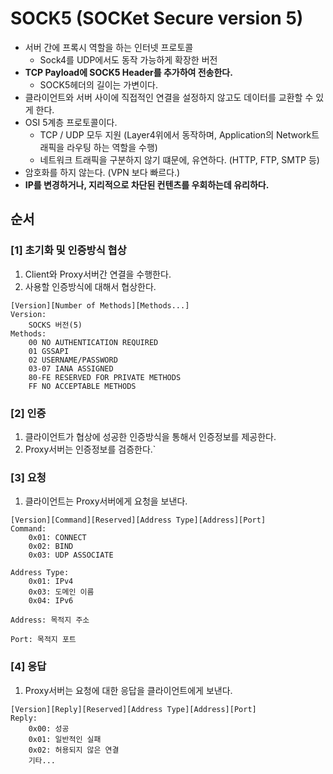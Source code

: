 # SOCK5 (SOCKet Secure version 5)
- 서버 간에 프록시 역할을 하는 인터넷 프로토콜
  - Sock4를 UDP에서도 동작 가능하게 확장한 버전
- **TCP Payload에 SOCK5 Header를 추가하여 전송한다.**
  - SOCK5헤더의 길이는 가변이다.
- 클라이언트와 서버 사이에 직접적인 연결을 설정하지 않고도 데이터를 교환할 수 있게 한다.
- OSI 5계층 프로토콜이다.
  - TCP / UDP 모두 지원 (Layer4위에서 동작하며, Application의 Network트래픽을 라우팅 하는 역할을 수행)
  - 네트워크 트래픽을 구분하지 않기 떄문에, 유연하다. (HTTP, FTP, SMTP 등)
- 암호화를 하지 않는다. (VPN 보다 빠르다.)
- **IP를 변경하거나, 지리적으로 차단된 컨텐츠를 우회하는데 유리하다.**

## 순서

### [1] 초기화 및 인증방식 협상
1. Client와 Proxy서버간 연결을 수행한다.
2. 사용할 인증방식에 대해서 협상한다.
```text
[Version][Number of Methods][Methods...]
Version: 
    SOCKS 버전(5)
Methods: 
    00 NO AUTHENTICATION REQUIRED
    01 GSSAPI
    02 USERNAME/PASSWORD
    03-07 IANA ASSIGNED
    80-FE RESERVED FOR PRIVATE METHODS
    FF NO ACCEPTABLE METHODS
```

### [2] 인증
1. 클라이언트가 협상에 성공한 인증방식을 통해서 인증정보를 제공한다.
2. Proxy서버는 인증정보를 검증한다.`

### [3] 요청
1. 클라이언트는 Proxy서버에게 요청을 보낸다.
```text
[Version][Command][Reserved][Address Type][Address][Port]
Command:
    0x01: CONNECT
    0x02: BIND
    0x03: UDP ASSOCIATE

Address Type:
    0x01: IPv4
    0x03: 도메인 이름
    0x04: IPv6

Address: 목적지 주소

Port: 목적지 포트
```

### [4] 응답
1. Proxy서버는 요청에 대한 응답을 클라이언트에게 보낸다.
```text
[Version][Reply][Reserved][Address Type][Address][Port]
Reply:
    0x00: 성공
    0x01: 일반적인 실패
    0x02: 허용되지 않은 연결
    기타...
```